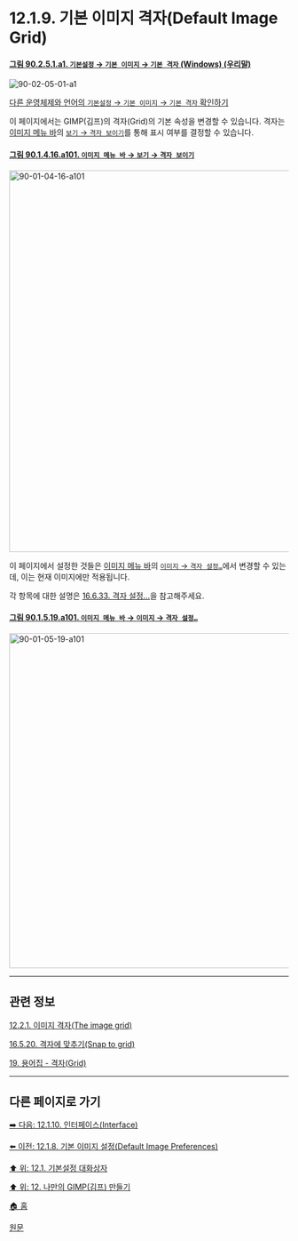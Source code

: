 # 12.1.9. 기본 이미지 격자(Default Image Grid)

<a id="90-02-05-01-a1"></a>

#### [그림 90.2.5.1.a1. `기본설정` → `기본 이미지` → `기본 격자` (Windows) (우리말)](./90-02-05-01-default-grid.md#90-02-05-01-a1)
![90-02-05-01-a1](https://github.com/wonder13662/gimp/assets/15767104/61ddd723-395d-4d4f-a703-7b5022b76e34)

[다른 운영체제와 언어의 `기본설정` → `기본 이미지` → `기본 격자` 확인하기](./90-02-05-01-default-grid.md#90-02-05-01-a2)

이 페이지에서는 GIMP(김프)의 격자(Grid)의 기본 속성을 변경할 수 있습니다. 격자는 [이미지 메뉴 바](./19-glossaryx-image_menu_bar.md)의 [`보기` → `격자 보이기`](./16-05-17-show-grid.md)를 통해 표시 여부를 결정할 수 있습니다.

<a id="90-01-04-16-a101"></a>

#### [그림 90.1.4.16.a101. `이미지 메뉴 바` → `보기` → `격자 보이기`](./90-01-04-16-show_grid.md#90-01-04-16-a101)
<img width="940" height="687" alt="90-01-04-16-a101" src="https://github.com/user-attachments/assets/9b848799-8c68-4fee-8a72-50976d05e7a4" />

이 페이지에서 설정한 것들은 [이미지 메뉴 바](./19-glossaryx-image_menu_bar.md)의 [`이미지` → `격자 설정…`](./16-06-33-00-configure-grid.md)에서 변경할 수 있는데, 이는 현재 이미지에만 적용됩니다.

각 항목에 대한 설명은 [16.6.33. 격자 설정…](./16-06-33-00-configure-grid.md)을 참고해주세요.

<a id="90-01-05-19-a101"></a>

#### [그림 90.1.5.19.a101. `이미지 메뉴 바` → `이미지` → `격자 설정…`](./90-01-05-19-configure_grid.md#90-01-05-19-a101)
<img width="977" height="603" alt="90-01-05-19-a101" src="https://github.com/user-attachments/assets/c7553d2a-e54d-4d9d-a6fb-d3aa51574f38" />

***

## 관련 정보

[12.2.1. 이미지 격자(The image grid)](./12-02-01-the-image-grid.md)

[16.5.20. 격자에 맞추기(Snap to grid)](./16-05-20-snap-to-grid.md)

[19. 용어집 - 격자(Grid)](./19-glossaryx-grid.md)

***

## 다른 페이지로 가기

[➡️ 다음: 12.1.10. 인터페이스(Interface)](./12-01-10-00-interface.md)

[⬅️ 이전: 12.1.8. 기본 이미지 설정(Default Image Preferences)](./12-01-08-default-image-preferences.md)

[⬆️ 위: 12.1. 기본설정 대화상자](./12-01-00-preference-dialog.md)

[⬆️ 위: 12. 나만의 GIMP(김프) 만들기](./12-00-enrich-my-gimp.md)

[🏠 홈](./00-home.md)

[원문](https://docs.gimp.org/2.10/ko/gimp-pimping.html#idm8260)
